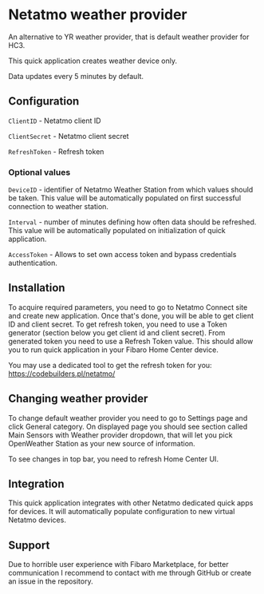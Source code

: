 # Netatmo weather provider

An alternative to YR weather provider, that is default weather provider for HC3.

This quick application creates weather device only.

Data updates every 5 minutes by default.

## Configuration

`ClientID` - Netatmo client ID

`ClientSecret` - Netatmo client secret

`RefreshToken` - Refresh token

### Optional values

`DeviceID` - identifier of Netatmo Weather Station from which values should be taken. This value will be automatically populated on first successful connection to weather station.

`Interval` - number of minutes defining how often data should be refreshed. This value will be automatically populated on initialization of quick application.

`AccessToken` - Allows to set own access token and bypass credentials authentication.

## Installation

To acquire required parameters, you need to go to Netatmo Connect site and create new application. Once that's done, you will be able to get client ID and client secret. To get refresh token, you need to use a Token generator (section below you get client id and client secret).
From generated token you need to use a Refresh Token value.
This should allow you to run quick application in your Fibaro Home Center device.

You may use a dedicated tool to get the refresh token for you: https://codebuilders.pl/netatmo/

## Changing weather provider

To change default weather provider you need to go to Settings page and click General category. 
On displayed page you should see section called Main Sensors with Weather provider dropdown, that will let you pick OpenWeather Station as your new source of information.

To see changes in top bar, you need to refresh Home Center UI.

## Integration

This quick application integrates with other Netatmo dedicated quick apps for devices. It will automatically populate configuration to new virtual Netatmo devices.

## Support

Due to horrible user experience with Fibaro Marketplace, for better communication I recommend to contact with me through GitHub or create an issue in the repository.
